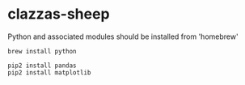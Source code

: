 # clazzas-sheep

Python and associated modules should be installed from 'homebrew'

```
brew install python

pip2 install pandas
pip2 install matplotlib
```
